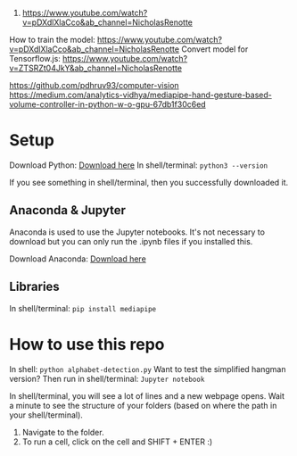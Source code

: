 1. https://www.youtube.com/watch?v=pDXdlXlaCco&ab_channel=NicholasRenotte

How to train the model: https://www.youtube.com/watch?v=pDXdlXlaCco&ab_channel=NicholasRenotte
Convert model for Tensorflow.js: https://www.youtube.com/watch?v=ZTSRZt04JkY&ab_channel=NicholasRenotte

https://github.com/pdhruv93/computer-vision
https://medium.com/analytics-vidhya/mediapipe-hand-gesture-based-volume-controller-in-python-w-o-gpu-67db1f30c6ed

# Setup

Download Python: [Download here](https://www.python.org/downloads/)
In shell/terminal: `python3 --version`

If you see something in shell/terminal, then you successfully downloaded it.


## Anaconda & Jupyter
Anaconda is used to use the Jupyter notebooks. It's not necessary to download but you can only run the .ipynb files if you installed this.

Download Anaconda: [Download here](https://www.anaconda.com/)


## Libraries

In shell/terminal: `pip install mediapipe`


# How to use this repo
In shell: `python alphabet-detection.py`
Want to test the simplified hangman version? Then run in shell/terminal: `Jupyter notebook`

In shell/terminal, you will see a lot of lines and a new webpage opens. Wait a minute to see the structure of your folders (based on where the path in your shell/terminal).

1. Navigate to the folder.
2. To run a cell, click on the cell and SHIFT + ENTER :)